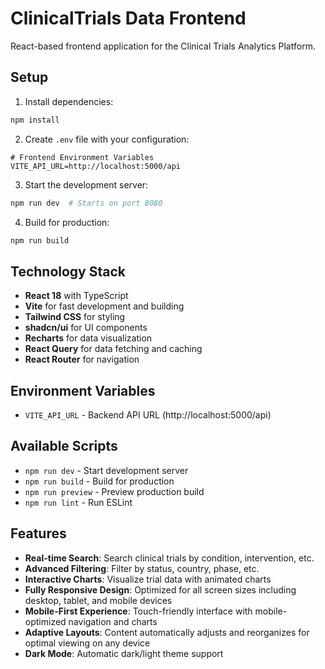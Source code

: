 # ClinicalTrials Data Frontend

React-based frontend application for the Clinical Trials Analytics Platform.

## Setup

1. Install dependencies:
```bash
npm install
```

2. Create `.env` file with your configuration:
```
# Frontend Environment Variables
VITE_API_URL=http://localhost:5000/api
```

3. Start the development server:
```bash
npm run dev  # Starts on port 8080
```

4. Build for production:
```bash
npm run build
```

## Technology Stack

- **React 18** with TypeScript
- **Vite** for fast development and building
- **Tailwind CSS** for styling
- **shadcn/ui** for UI components
- **Recharts** for data visualization
- **React Query** for data fetching and caching
- **React Router** for navigation

## Environment Variables

- `VITE_API_URL` - Backend API URL (http://localhost:5000/api)

## Available Scripts

- `npm run dev` - Start development server
- `npm run build` - Build for production
- `npm run preview` - Preview production build
- `npm run lint` - Run ESLint

## Features

- **Real-time Search**: Search clinical trials by condition, intervention, etc.
- **Advanced Filtering**: Filter by status, country, phase, etc.
- **Interactive Charts**: Visualize trial data with animated charts
- **Fully Responsive Design**: Optimized for all screen sizes including desktop, tablet, and mobile devices
- **Mobile-First Experience**: Touch-friendly interface with mobile-optimized navigation and charts
- **Adaptive Layouts**: Content automatically adjusts and reorganizes for optimal viewing on any device
- **Dark Mode**: Automatic dark/light theme support
